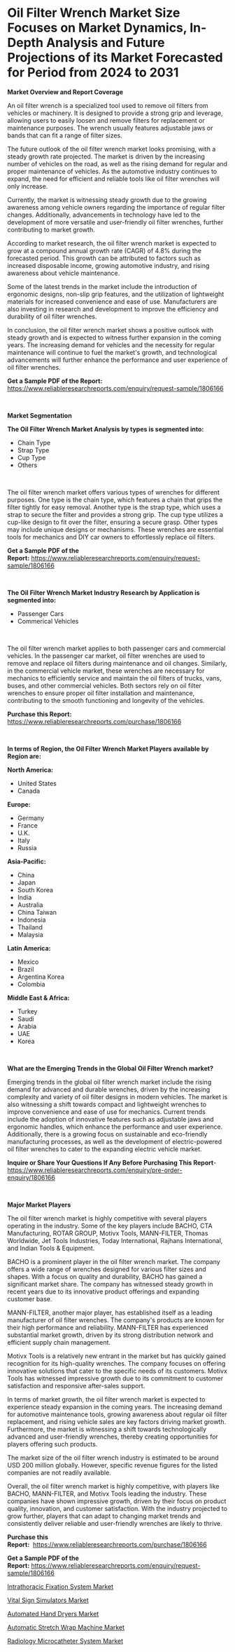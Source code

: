 <p><h1>Oil Filter Wrench Market Size Focuses on Market Dynamics, In-Depth Analysis and Future Projections of its Market Forecasted for Period from 2024 to 2031</h1></p><p><strong>Market Overview and Report Coverage</strong></p>
<p><p>An oil filter wrench is a specialized tool used to remove oil filters from vehicles or machinery. It is designed to provide a strong grip and leverage, allowing users to easily loosen and remove filters for replacement or maintenance purposes. The wrench usually features adjustable jaws or bands that can fit a range of filter sizes.</p><p>The future outlook of the oil filter wrench market looks promising, with a steady growth rate projected. The market is driven by the increasing number of vehicles on the road, as well as the rising demand for regular and proper maintenance of vehicles. As the automotive industry continues to expand, the need for efficient and reliable tools like oil filter wrenches will only increase.</p><p>Currently, the market is witnessing steady growth due to the growing awareness among vehicle owners regarding the importance of regular filter changes. Additionally, advancements in technology have led to the development of more versatile and user-friendly oil filter wrenches, further contributing to market growth.</p><p>According to market research, the oil filter wrench market is expected to grow at a compound annual growth rate (CAGR) of 4.8% during the forecasted period. This growth can be attributed to factors such as increased disposable income, growing automotive industry, and rising awareness about vehicle maintenance.</p><p>Some of the latest trends in the market include the introduction of ergonomic designs, non-slip grip features, and the utilization of lightweight materials for increased convenience and ease of use. Manufacturers are also investing in research and development to improve the efficiency and durability of oil filter wrenches.</p><p>In conclusion, the oil filter wrench market shows a positive outlook with steady growth and is expected to witness further expansion in the coming years. The increasing demand for vehicles and the necessity for regular maintenance will continue to fuel the market's growth, and technological advancements will further enhance the performance and user experience of oil filter wrenches.</p></p>
<p><strong>Get a Sample PDF of the Report:</strong> <a href="https://www.reliableresearchreports.com/enquiry/request-sample/1806166">https://www.reliableresearchreports.com/enquiry/request-sample/1806166</a></p>
<p>&nbsp;</p>
<p><strong>Market Segmentation</strong></p>
<p><strong>The Oil Filter Wrench Market Analysis by types is segmented into:</strong></p>
<p><ul><li>Chain Type</li><li>Strap Type</li><li>Cup Type</li><li>Others</li></ul></p>
<p>&nbsp;</p>
<p><p>The oil filter wrench market offers various types of wrenches for different purposes. One type is the chain type, which features a chain that grips the filter tightly for easy removal. Another type is the strap type, which uses a strap to secure the filter and provides a strong grip. The cup type utilizes a cup-like design to fit over the filter, ensuring a secure grasp. Other types may include unique designs or mechanisms. These wrenches are essential tools for mechanics and DIY car owners to effortlessly replace oil filters.</p></p>
<p><strong>Get a Sample PDF of the Report:</strong>&nbsp;<a href="https://www.reliableresearchreports.com/enquiry/request-sample/1806166">https://www.reliableresearchreports.com/enquiry/request-sample/1806166</a></p>
<p>&nbsp;</p>
<p><strong>The Oil Filter Wrench Market Industry Research by Application is segmented into:</strong></p>
<p><ul><li>Passenger Cars</li><li>Commerical Vehicles</li></ul></p>
<p>&nbsp;</p>
<p><p>The oil filter wrench market applies to both passenger cars and commercial vehicles. In the passenger car market, oil filter wrenches are used to remove and replace oil filters during maintenance and oil changes. Similarly, in the commercial vehicle market, these wrenches are necessary for mechanics to efficiently service and maintain the oil filters of trucks, vans, buses, and other commercial vehicles. Both sectors rely on oil filter wrenches to ensure proper oil filter installation and maintenance, contributing to the smooth functioning and longevity of the vehicles.</p></p>
<p><strong>Purchase this Report:</strong>&nbsp; <a href="https://www.reliableresearchreports.com/purchase/1806166">https://www.reliableresearchreports.com/purchase/1806166</a></p>
<p>&nbsp;</p>
<p><strong>In terms of Region, the Oil Filter Wrench Market Players available by Region are:</strong></p>
<p>
    <p> <strong> North America: </strong>
        <ul>
            <li>United States</li>
            <li>Canada</li>
        </ul>
        </p> 
    <p> <strong> Europe: </strong>
        <ul>
            <li>Germany</li>
            <li>France</li>
            <li>U.K.</li>
            <li>Italy</li>
            <li>Russia</li>
        </ul>
        </p> 
    <p> <strong> Asia-Pacific: </strong>
        <ul>
            <li>China</li>
            <li>Japan</li>
            <li>South Korea</li>
            <li>India</li>
            <li>Australia</li>
            <li>China Taiwan</li>
            <li>Indonesia</li>
            <li>Thailand</li>
            <li>Malaysia</li>
        </ul>
        </p> 
    <p> <strong> Latin America: </strong>
        <ul>
            <li>Mexico</li>
            <li>Brazil</li>
            <li>Argentina Korea</li>
            <li>Colombia</li>
        </ul>
        </p> 
    <p> <strong> Middle East & Africa: </strong>
        <ul>
            <li>Turkey</li>
            <li>Saudi</li>
            <li>Arabia</li>
            <li>UAE</li>
            <li>Korea</li>
        </ul>
    </p>
    </p>
<p>&nbsp;</p>
<p><strong>What are the Emerging Trends in the Global Oil Filter Wrench market?</strong></p>
<p><p>Emerging trends in the global oil filter wrench market include the rising demand for advanced and durable wrenches, driven by the increasing complexity and variety of oil filter designs in modern vehicles. The market is also witnessing a shift towards compact and lightweight wrenches to improve convenience and ease of use for mechanics. Current trends include the adoption of innovative features such as adjustable jaws and ergonomic handles, which enhance the performance and user experience. Additionally, there is a growing focus on sustainable and eco-friendly manufacturing processes, as well as the development of electric-powered oil filter wrenches to cater to the expanding electric vehicle market.</p></p>
<p><strong>Inquire or Share Your Questions If Any Before Purchasing This Report</strong>- <a href="https://www.reliableresearchreports.com/enquiry/pre-order-enquiry/1806166">https://www.reliableresearchreports.com/enquiry/pre-order-enquiry/1806166</a></p>
<p>&nbsp;</p>
<p><strong>Major Market Players</strong></p>
<p><p>The oil filter wrench market is highly competitive with several players operating in the industry. Some of the key players include BACHO, CTA Manufacturing, ROTAR GROUP, Motivx Tools, MANN-FILTER, Thomas Worldwide, Jet Tools Industries, Today International, Rajhans International, and Indian Tools & Equipment.</p><p>BACHO is a prominent player in the oil filter wrench market. The company offers a wide range of wrenches designed for various filter sizes and shapes. With a focus on quality and durability, BACHO has gained a significant market share. The company has witnessed steady growth in recent years due to its innovative product offerings and expanding customer base.</p><p>MANN-FILTER, another major player, has established itself as a leading manufacturer of oil filter wrenches. The company's products are known for their high performance and reliability. MANN-FILTER has experienced substantial market growth, driven by its strong distribution network and efficient supply chain management.</p><p>Motivx Tools is a relatively new entrant in the market but has quickly gained recognition for its high-quality wrenches. The company focuses on offering innovative solutions that cater to the specific needs of its customers. Motivx Tools has witnessed impressive growth due to its commitment to customer satisfaction and responsive after-sales support.</p><p>In terms of market growth, the oil filter wrench market is expected to experience steady expansion in the coming years. The increasing demand for automotive maintenance tools, growing awareness about regular oil filter replacement, and rising vehicle sales are key factors driving market growth. Furthermore, the market is witnessing a shift towards technologically advanced and user-friendly wrenches, thereby creating opportunities for players offering such products.</p><p>The market size of the oil filter wrench industry is estimated to be around USD 200 million globally. However, specific revenue figures for the listed companies are not readily available.</p><p>Overall, the oil filter wrench market is highly competitive, with players like BACHO, MANN-FILTER, and Motivx Tools leading the industry. These companies have shown impressive growth, driven by their focus on product quality, innovation, and customer satisfaction. With the industry projected to grow further, players that can adapt to changing market trends and consistently deliver reliable and user-friendly wrenches are likely to thrive.</p></p>
<p><strong>Purchase this Report:</strong>&nbsp;&nbsp;<a href="https://www.reliableresearchreports.com/purchase/1806166">https://www.reliableresearchreports.com/purchase/1806166</a></p>
<p></p>
<p><strong>Get a Sample PDF of the Report:</strong>&nbsp;<a href="https://www.reliableresearchreports.com/enquiry/request-sample/1806166">https://www.reliableresearchreports.com/enquiry/request-sample/1806166</a></p>
<p><p><a href="https://medium.com/@jessicajones1965/intrathoracic-fixation-system-market-size-and-market-trends-complete-industry-overview-2023-to-530d2c41767e">Intrathoracic Fixation System Market</a></p><p><a href="https://medium.com/@jessicajones1965/vital-sign-simulators-market-insight-market-trends-growth-forecasted-from-2023-to-2030-8d0552c74b87">Vital Sign Simulators Market</a></p><p><a href="https://github.com/rexevange/Market-Research-Report-List-2/blob/main/automated-hand-dryers-market.md">Automated Hand Dryers Market</a></p><p><a href="https://github.com/lilstefpacute/Market-Research-Report-List-2/blob/main/automatic-stretch-wrap-machine-market.md">Automatic Stretch Wrap Machine Market</a></p><p><a href="https://medium.com/@jessicajones1965/radiology-microcatheter-system-market-trends-forecast-and-competitive-analysis-to-2030-773de906b7a6">Radiology Microcatheter System Market</a></p></p>